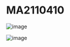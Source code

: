 # МА2110410
![image](https://user-images.githubusercontent.com/70198995/159116282-591c7e42-0f81-4cd4-bc0f-848ed9f6115a.png)

![image](https://user-images.githubusercontent.com/70198995/159116248-fd468c4d-14a2-40d3-a538-d7867ab5053b.png)
